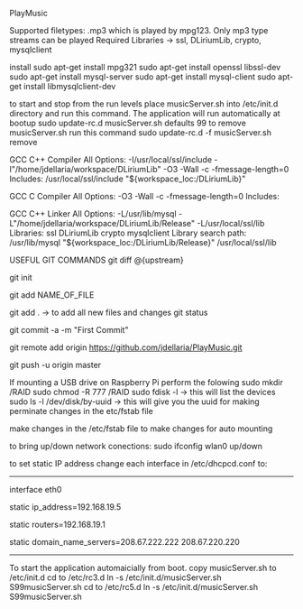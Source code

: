 PlayMusic

Supported filetypes:
.mp3 which is played by mpg123.  Only mp3 type streams can be played
Required Libraries -> ssl, DLiriumLib, crypto, mysqlclient

install
sudo apt-get install mpg321
sudo apt-get install openssl libssl-dev
sudo apt-get install mysql-server
sudo apt-get install mysql-client
sudo apt-get install libmysqlclient-dev


to start and stop from the run levels place musicServer.sh into /etc/init.d directory and run this command. The application will run automatically at bootup
sudo update-rc.d musicServer.sh defaults 99
to remove musicServer.sh run this command
sudo update-rc.d -f musicServer.sh remove


GCC C++ Compiler
All Options:
-I/usr/local/ssl/include -I"/home/jdellaria/workspace/DLiriumLib" -O3 -Wall -c -fmessage-length=0
Includes:
/usr/local/ssl/include
"${workspace_loc:/DLiriumLib}"

GCC C Compiler
All Options:
-O3 -Wall -c -fmessage-length=0
Includes:

GCC C++ Linker
All Options:
-L/usr/lib/mysql -L"/home/jdellaria/workspace/DLiriumLib/Release" -L/usr/local/ssl/lib
Libraries:
ssl
DLiriumLib
crypto
mysqlclient
Library search path:
/usr/lib/mysql
"${workspace_loc:/DLiriumLib/Release}"
/usr/local/ssl/lib


USEFUL GIT COMMANDS git diff @{upstream}

git init

git add NAME_OF_FILE


git add .     -> to add all new files and changes git status

git commit -a -m "First Commit"

git remote add origin https://github.com/jdellaria/PlayMusic.git

git push -u origin master


If mounting a USB drive on Raspberry Pi perform the folowing
sudo mkdir /RAID
sudo chmod -R 777 /RAID
sudo fdisk -l    -> this will list the devices
sudo ls -l /dev/disk/by-uuid  -> this will give you the uuid for making perminate changes in the etc/fstab file

make changes in the /etc/fstab file to make changes for auto mounting

to bring up/down network conections:
sudo ifconfig wlan0 up/down

to set static IP address change each interface in /etc/dhcpcd.conf to:
   ***
interface eth0

static ip_address=192.168.19.5

static routers=192.168.19.1

static domain_name_servers=208.67.222.222 208.67.220.220
   ***

To start the application automaicially from boot.
 copy musicServer.sh to /etc/init.d
 cd to /etc/rc3.d
 ln -s /etc/init.d/musicServer.sh S99musicServer.sh 
 cd to /etc/rc5.d
 ln -s /etc/init.d/musicServer.sh S99musicServer.sh 
